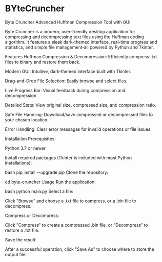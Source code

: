 # BYteCruncher
Byte Cruncher
Advanced Huffman Compression Tool with GUI

Byte Cruncher is a modern, user-friendly desktop application for compressing and decompressing text files using the Huffman coding algorithm. It features a sleek dark-themed interface, real-time progress and statistics, and simple file management-all powered by Python and Tkinter.

Features
Huffman Compression & Decompression: Efficiently compress .txt files to binary and restore them back.

Modern GUI: Intuitive, dark-themed interface built with Tkinter.

Drag-and-Drop File Selection: Easily browse and select files.

Live Progress Bar: Visual feedback during compression and decompression.

Detailed Stats: View original size, compressed size, and compression ratio.

Safe File Handling: Download/save compressed or decompressed files to your chosen location.

Error Handling: Clear error messages for invalid operations or file issues.

Installation
Prerequisites:

Python 3.7 or newer

Install required packages (Tkinter is included with most Python installations):

bash
pip install --upgrade pip
Clone the repository:

cd byte-cruncher
Usage
Run the application:

bash
python main.py
Select a file:

Click "Browse" and choose a .txt file to compress, or a .bin file to decompress.

Compress or Decompress:

Click "Compress" to create a compressed .bin file, or "Decompress" to restore a .txt file.

Save the result:

After a successful operation, click "Save As" to choose where to store the output file.
